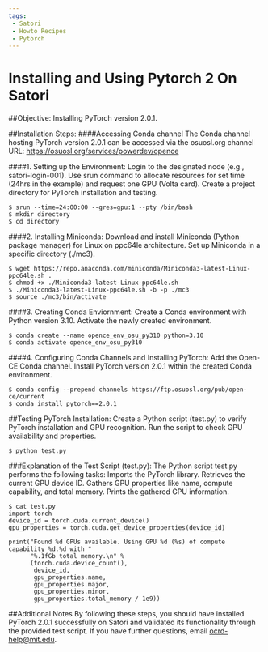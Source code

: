 ```yaml
---
tags:
 - Satori
 - Howto Recipes
 - Pytorch
---
```

# Installing and Using Pytorch 2 On Satori

##Objective:
Installing PyTorch version 2.0.1.

##Installation Steps:
####Accessing Conda channel
The Conda channel hosting PyTorch version 2.0.1 can be accessed via the osuosl.org channel URL: https://osuosl.org/services/powerdev/opence

####1. Setting up the Environment:
Login to the designated node (e.g., satori-login-001).
Use srun command to allocate resources for set time (24hrs in the example) and request one GPU (Volta card).
Create a project directory for PyTorch installation and testing.
```
$ srun --time=24:00:00 --gres=gpu:1 --pty /bin/bash
$ mkdir directory
$ cd directory
```
####2. Installing Miniconda:
Download and install Miniconda (Python package manager) for Linux on ppc64le architecture.
Set up Miniconda in a specific directory (./mc3).
```
$ wget https://repo.anaconda.com/miniconda/Miniconda3-latest-Linux-ppc64le.sh .
$ chmod +x ./Miniconda3-latest-Linux-ppc64le.sh
$ ./Miniconda3-latest-Linux-ppc64le.sh -b -p ./mc3
$ source ./mc3/bin/activate
```
####3. Creating Conda Enviornment:
Create a Conda environment with Python version 3.10.
Activate the newly created environment.
```
$ conda create --name opence_env_osu_py310 python=3.10
$ conda activate opence_env_osu_py310
```
####4. Configuring Conda Channels and Installing PyTorch:
Add the Open-CE Conda channel.
Install PyTorch version 2.0.1 within the created Conda environment.
```
$ conda config --prepend channels https://ftp.osuosl.org/pub/open-ce/current
$ conda install pytorch==2.0.1
```

##Testing PyTorch Installation:
Create a Python script (test.py) to verify PyTorch installation and GPU recognition.
Run the script to check GPU availability and properties.
```
$ python test.py
```
###Explanation of the Test Script (test.py):
The Python script test.py performs the following tasks:
Imports the PyTorch library.
Retrieves the current GPU device ID.
Gathers GPU properties like name, compute capability, and total memory.
Prints the gathered GPU information.
```
$ cat test.py
import torch
device_id = torch.cuda.current_device()
gpu_properties = torch.cuda.get_device_properties(device_id)

print("Found %d GPUs available. Using GPU %d (%s) of compute capability %d.%d with "
      "%.1fGb total memory.\n" %
      (torch.cuda.device_count(),
       device_id,
       gpu_properties.name,
       gpu_properties.major,
       gpu_properties.minor,
       gpu_properties.total_memory / 1e9))
```

##Additional Notes
By following these steps, you should have installed PyTorch 2.0.1 successfully on Satori and validated its functionality through the provided test script.
If you have further questions, email ocrd-help@mit.edu.
